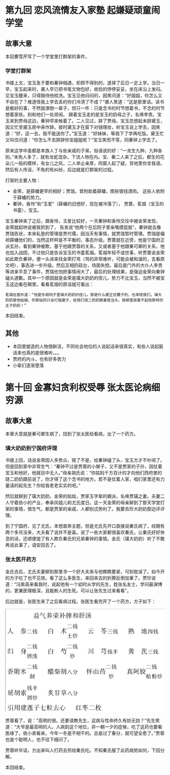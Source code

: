 # 第九回 恋风流情友入家塾 起嫌疑顽童闹学堂

## 故事大意

本回曹雪芹写了一个学堂里打群架的事件。

### 学堂打群架

书接上文，宝玉急于要和秦钟相遇，却顾不得别的，遂择了后日一定上学。当日一早，宝玉起来时，袭人早已把书笔文物包好，收拾的停停妥妥，坐在床沿上发闷。见宝玉醒来，只得服侍他梳洗。宝玉见他闷闷的，因笑问道：“好姐姐，你怎么又不自在了？难道怪我上学去丢的你们冷清了不成？”袭人笑道：“这是那里话。读书是极好的事，不然就潦倒一辈子，但只一件：只是念书的时节想着书，不念的时节想着家些。别和他们一处顽闹。 跟着宝玉走的是宝玉的奶母之子，名唤李贵。宝玉来到贾母这边，秦钟早来候着了。二人见过，辞了贾母。宝玉忽想起未辞黛玉，因又忙至黛玉房中来作辞。彼时黛玉才在窗下对镜理妆，听宝玉说上学去，因笑道：“好，这一去，我不能送你了。”宝玉道：“好妹妹，等我下了学再吃饭。黛玉忙又叫住问道：“你怎么不去辞辞你宝姐姐呢？”宝玉笑而不答，同秦钟上学去了。

原来这学中虽都是本族人丁与些亲戚的子弟，俗语说的好：“一龙生九种，九种各别。”未免人多了，就有龙蛇混杂，下流人物在内。宝、秦二人来了之后，都生的花朵儿一般的模样，有女儿之风，二人举止亲厚，同窗人起了疑，背地里你言我语。然后有人传谣，不免的有纠纷，后边就是打群架的过程。


打架的主要人物： 
* 金荣，是薛蟠更早的相好；贾瑞，曾附助着薛蟠，图些银钱酒肉。 这些人依附于薛蟠的势力。
* 秦钟，香怜”和“玉爱”（薛蟠的旧想好，现在被冷落了）， 贾蔷，茗烟（宝玉的书童），宝玉。

宝玉秦钟来了之后，跟香怜，玉爱比较好，一天秦钟和香怜交往中被金荣发现， 金荣就起哄说被我抓到了， 告发说“他两个在后院子里亲嘴摸屁股”。秦钟就去像贾瑞告状，本来私塾的管理是贾代儒，因当天有事情，就贾瑞暂时管理。贾瑞是偏袒薛蟠他们的，当然这杆秤是不平衡的，事态升级。贾蔷就在近旁，他是宁国府正派玄孙，看到秦钟被欺，基于他跟贾蓉的关系，又或者基于他跟秦可卿的关系，他也加入战团，不过他只是告诉宝玉的书童茗烟。茗烟年轻不谙世事，听贾蔷说金荣如此欺负秦钟，便一头进来找金荣打骂（骂的非常难听，可能会被和谐的，去看原文吧），事态进一步升级。然后互相扔砚台，场面失控。最后是门外的大仆人李贵等进来平息了事件，贾瑞也怕把事情闹大了，最后的处理结果，是强迫金荣向秦钟磕头道歉。其中一个原因就是金荣是璜大奶奶的侄儿，势力不比宝玉，当然不被宝玉这边看在眼里。看看茗烟的原话就可看出：

```
茗烟在窗外道：“他是东胡同子里璜大奶奶的侄儿。那是什么硬正仗腰子的，也来唬我们。璜大奶奶是他姑娘。你那姑妈只会打旋磨子，给我们琏二奶奶跪着借当头。我眼里就看不起他那样的主子奶奶！”
```


本回结束。

## 其他

* 本回里塑造的人物很鲜活，不同社会地位的人说起话来很真实，有些人说起脏话来也真的是很难听。。。
* 贾府的内斗，也有好多势力
* 小辈们逐渐堕落


# 第十回 金寡妇贪利权受辱 张太医论病细穷源

## 故事大意

本章大意就是秦可卿生病了，找到了张太医给看病，出了一个药方。

### 璜大奶奶到宁国府评理

书接上回，话说金荣因人多势众，赔了不是，给秦钟磕了头，宝玉方才不吵闹了。但是回到家中非常生气：“秦钟不过是贾蓉的小舅子，又不是贾家的子孙，因仗着宝玉和他好，他就目中无人。”母亲胡氏说：“你姑妈千方百计的才向他们西府里的琏二奶奶跟前说了，你才得了这个念书的地方。若不是仗着人家，咱们家里还有力量请的起先生？你给我老老实实的吧。”

然后就聊到了璜大奶奶，金荣的姑姑，贾家玉字辈的嫡派，名唤贾璜之妻。夫妻二人守着些小的产业，奉承凤姐儿和尤氏度日。这一天金荣的母亲聊到了那天学堂打架的事情，很生气，都是贾家的亲戚，人都别忒势利了。我要去珍大奶奶那边评评理。

到了宁国府，见了尤氏，本想直奔主题，但是尤氏先开口直接说秦氏病了，经期有两个多月没来，大夫看了说并不是喜。说了一些大家都很喜欢秦氏，让秦氏好好休息的话，还顺便提了有人欺负秦氏的兄弟秦钟的事情。金氏（璜大奶奶）听了不敢再说此事了，请安回去了。


### 张太医开药方

金氏去后，尤氏夫妻聊到那里寻一个好大夫来与他瞧瞧要紧，可别耽误了。如今开的方子吃了也不见效。看了这么多医生，来回来去的折腾反倒加重了。贾珍说道：“冯紫英来看我时，说起他有一个幼时从学的先生，姓张名友士，学问最渊博的，更兼医理极深，且能断人的生死。可以让张先生过来看看”。

后边就是，张医生来了之后看病过程。张医生看完开了一个药方，方子如下：

![alt text](<img/截屏2024-02-15 00.14.27.png>)

贾蓉看了，说：“高明的很。还要请教先生，这病与性命终久有妨无妨？”先生笑道：“大爷是最高明的人。人病到这个地位，非一朝一夕的症候，吃了这药也要看医缘了。依小弟看来，今年一冬是不相干的。总是过了春分，就可望全愈了。”贾蓉也是个聪明人，也不往下细问了。

贾蓉听毕话，方出来叫人打药去煎给秦氏吃。不知秦氏服了此药病势如何，下回分解。

本回结束。
